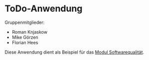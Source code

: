 # ToDo-Anwendung

Gruppenmitglieder:
- Roman Knjaskow
- Mike Görzen
- Florian Hees

Diese Anwendung dient als Beispiel für das [Modul Softwarequalität](https://elearning.fh-swf.de/course/view.php?id=19693).
